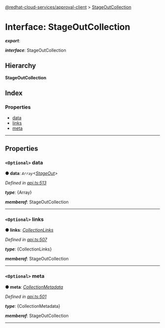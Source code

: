 [@redhat-cloud-services/approval-client](../README.md) > [StageOutCollection](../interfaces/stageoutcollection.md)

# Interface: StageOutCollection

*__export__*: 

*__interface__*: StageOutCollection

## Hierarchy

**StageOutCollection**

## Index

### Properties

* [data](stageoutcollection.md#data)
* [links](stageoutcollection.md#links)
* [meta](stageoutcollection.md#meta)

---

## Properties

<a id="data"></a>

### `<Optional>` data

**● data**: *`Array`<[StageOut](../modules/stageout.md)>*

*Defined in [api.ts:513](https://github.com/RedHatInsights/javascript-clients/blob/master/packages/approval/api.ts#L513)*

*__type__*: {Array}

*__memberof__*: StageOutCollection

___
<a id="links"></a>

### `<Optional>` links

**● links**: *[CollectionLinks](collectionlinks.md)*

*Defined in [api.ts:507](https://github.com/RedHatInsights/javascript-clients/blob/master/packages/approval/api.ts#L507)*

*__type__*: {CollectionLinks}

*__memberof__*: StageOutCollection

___
<a id="meta"></a>

### `<Optional>` meta

**● meta**: *[CollectionMetadata](collectionmetadata.md)*

*Defined in [api.ts:501](https://github.com/RedHatInsights/javascript-clients/blob/master/packages/approval/api.ts#L501)*

*__type__*: {CollectionMetadata}

*__memberof__*: StageOutCollection

___

